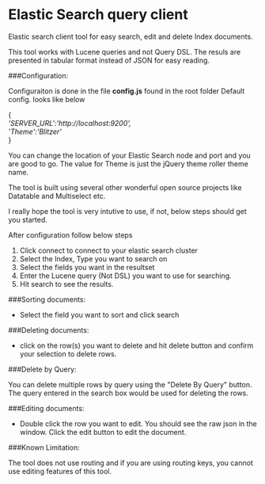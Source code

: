 Elastic Search query client
=========

Elastic search client tool for easy search, edit and delete Index documents.

This tool works with Lucene queries and not Query DSL.
The resuls are presented in tabular format instead of JSON for easy reading.

###Configuration:

Configuraiton is done in the file **config.js** found in the root folder
Default config. looks like below

{</br>
   *'SERVER_URL':'http://localhost:9200',*</br>
   *'Theme':'Blitzer'*</br>
}

You can change the location of your Elastic Search node and port and you are good to go.
The value for Theme is just the jQuery theme roller theme name.

The tool is built using several other wonderful open source projects like Datatable and Multiselect etc.

I really hope the tool is very intutive to use, if not, below steps should get you started.

After configuration follow below steps

1. Click connect to connect to your elastic search cluster
2. Select the Index, Type you want to search on
3. Select the fields you want in the resultset
4. Enter the Lucene query (Not DSL) you want to use for searching.
5. Hit search to see the results. 

###Sorting documents:

- Select the field you want to sort and click search

###Deleting documents:

- click on the row(s) you want to delete and hit delete button and confirm your selection to delete rows.

###Delete by Query:

You can delete multiple rows by query using the "Delete By Query" button. The query entered in the search box would be used for deleting the rows.

###Editing documents:

- Double click the row you want to edit. You should see the raw json in the window. Click the edit
  button to edit the document.
  
###Known Limitation:

The tool does not use routing and if you are using routing keys, you cannot use editing features of this tool.



   








